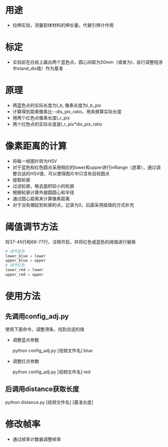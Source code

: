 # 用途
- 拉伸实验，测量软体材料的伸长量，代替引伸计作用

# 标定
- 实验前在白纸上画出两个蓝色点，圆心间距为50mm（或者为l，自行调整程序中stand_dis值）作为基准

# 原理
- 两蓝色点的实际长度为l_b, 像素长度为l_b_pix
- 计算得到距离像素比--dis_pix_ratio，用来换算实际长度
- 用两个红色点像素长度l_r_pix
- 两个红色点的实际长度是l_r_pix*dis_pix_ratio

# 像素距离的计算
- 将每一帧图片转为HSV
- 对于蓝色和红色圆点采用相应的lower和upper进行inRange（遮罩），通过调整合适的HSV值，可以使得图片中只含有目标圆点
- 提取轮廓
- 过滤轮廓，略去面积较小的轮廓
- 根据轮廓计算外接圆圆心和半径
- 通过圆心距离来计算像素距离
- 对于没有捕捉到轮廓的点，记录为0，后面采用插值的方式补充


# 阈值调节方法
将37-45行和68-77行，注释开启，并将红色或蓝色的阈值进行替换
~~~py
# 调节蓝色
lower_blue = lower 
upper_blue = upper
# 调节红色
lower_red = lower 
upper_red = upper
~~~

# 使用方法
## 先调用config_adj.py 
使用下面命令，调整滑条，找到合适的值
- 调整蓝点参数

  python config_adj.py [视频文件名] blue 
- 调整红点参数

  python config_adj.py [视频文件名] red
## 后调用distance获取长度
python distance.py [视频文件名] [基准长度]
# 修改帧率
- 通过帧率计数器调整帧率

